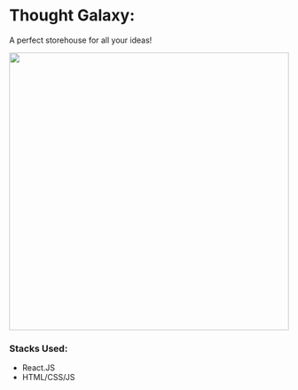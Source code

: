 # Thought Galaxy:
A perfect storehouse for all your ideas!
<p align="center"><img width="100%" height="500px" src="https://github.com/adarsh2104/thought-galaxy/blob/main/Visuals/Main-app.png"></img></p>
 
### Stacks Used:
* React.JS
* HTML/CSS/JS
